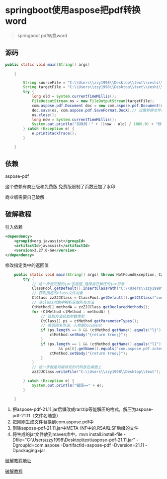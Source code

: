 # springboot使用aspose把pdf转换word

> springboot pdf转换word

## 源码

```java
public static void main(String[] args)

	{

		String sourceFile = "C:\\Users\\zzy1998\\Desktop\\text\\ceshi\\微信小程序大赛文档_青涟环保.pdf";// 输入的文件
		String targetFile = "C:\\Users\\zzy1998\\Desktop\\text\\ceshi\\转换后.docx";// 输出的文件
		try {
			long old = System.currentTimeMillis();
			FileOutputStream os = new FileOutputStream(targetFile);
			com.aspose.pdf.Document doc = new com.aspose.pdf.Document(sourceFile);// 加载源文件数据
			doc.save(os, com.aspose.pdf.SaveFormat.DocX);// 设置转换文件类型并转换
			os.close();
			long now = System.currentTimeMillis();
			System.out.println("共耗时：" + ((now - old) / 1000.0) + "秒"); // 转化用时
		} catch (Exception e) {
			e.printStackTrace();
		}

	}
```

## 依赖

 aspose-pdf

这个依赖有商业版和免费版  免费版限制了页数还加了水印

商业版需要自己破解  

## 破解教程

引入依赖

```xml
<dependency>
    <groupId>org.javassist</groupId>
    <artifactId>javassist</artifactId>
    <version>3.27.0-GA</version>
</dependency>
```

 修改指定类中的返回值 

```java
	public static void main(String[] args) throws NotFoundException, CannotCompileException, IOException {
		try {
			// 这一步是完整的jar包路径,选择自己解压的jar目录
			ClassPool.getDefault().insertClassPath("C:\\Users\\zzy1998\\Desktop\\text\\beifen\\aspose-pdf-21.11.jar");
			// 获取指定的class文件对象
			CtClass zzZJJClass = ClassPool.getDefault().getCtClass("com.aspose.pdf.ADocument");
			// 从class对象中解析获取所有方法
			CtMethod[] methodA = zzZJJClass.getDeclaredMethods();
			for (CtMethod ctMethod : methodA) {
				// 获取方法获取参数类型
				CtClass[] ps = ctMethod.getParameterTypes();
				// 筛选同名方法，入参是Document
				if (ps.length == 0 && (ctMethod.getName().equals("lj") || ctMethod.getName().equals("lt"))) {
					ctMethod.setBody("{return true;}");
				}
				if (ps.length == 1 && (ctMethod.getName().equals("lI"))
						&& ps[0].getName().equals("com.aspose.pdf.internal.l10k.ly")) {
					ctMethod.setBody("{return true;}");
				}
			}
			// 这一步就是将破译完的代码放在桌面上
			zzZJJClass.writeFile("C:\\Users\\zzy1998\\Desktop\\text");

		} catch (Exception e) {
			System.out.println("错误==" + e);
		}

	}
```

1. 把aspose-pdf-21.11.jar后缀改成rar/zip等能解压的格式，解压为aspose-pdf-21.11（文件名随意）
2. 把刚刚生成文件替换到com.aspose.pdf中
3. 删除aspose-pdf-21.11.jar中META-INF中的.RSA和.SF后缀的文件
4. 将生成的jar文件放到maven库中，mvn install:install-file -Dfile="C:\Users\zzy1998\Desktop\text\aspose-pdf-21.11.jar" -DgroupId=com.aspose -DartifactId=aspose-pdf -Dversion=21.11 -Dpackaging=jar



[破解教程地址](https://www.jianshu.com/p/5a90d17852ce)

[破解教程](https://blog.csdn.net/qq_24084605/article/details/116012644)
